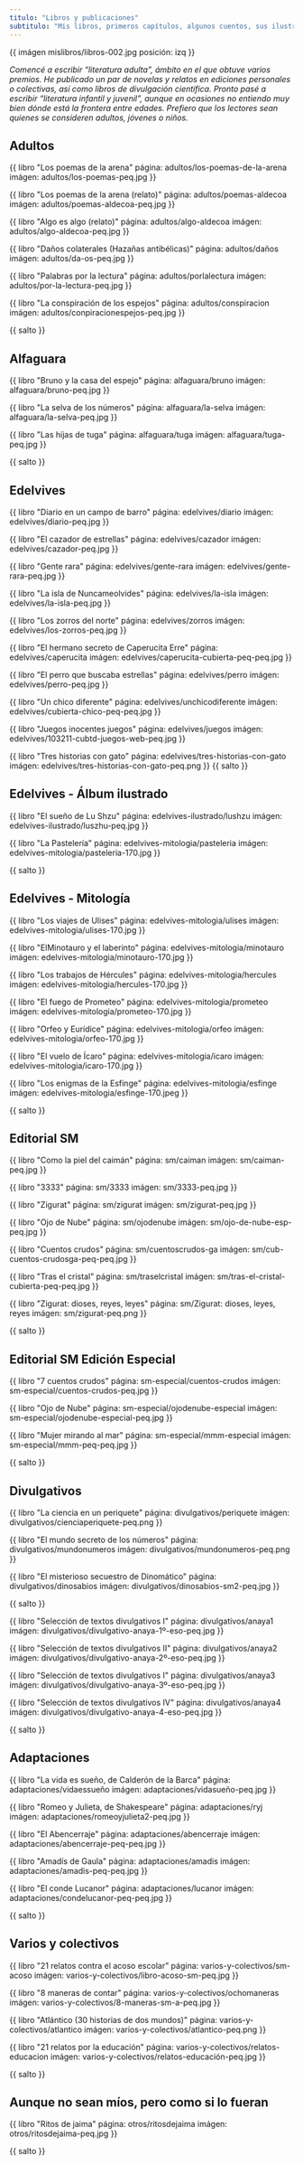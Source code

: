 ```yaml
---
titulo: "Libros y publicaciones"
subtitulo: "Mis libros, primeros capítulos, algunos cuentos, sus ilustraciones, traducciones, entrevistas asociadas, críticas..."
---
```

{{ imágen mislibros/libros-002.jpg posición: izq }}

_Comencé a escribir
“literatura adulta”, ámbito en el que obtuve varios premios. He publicado un
par de novelas y relatos en ediciones personales o colectivas, así como
libros de divulgación científica. Pronto pasé a escribir “literatura infantil
y juvenil”, aunque en ocasiones no entiendo muy bien dónde está la frontera
entre edades. Prefiero que los lectores sean quienes se consideren adultos,
jóvenes o niños._

## Adultos

{{ libro "Los poemas de la arena"
          página: adultos/los-poemas-de-la-arena
          imágen: adultos/los-poemas-peq.jpg }}
          
{{ libro "Los poemas de la arena (relato)"
          página: adultos/poemas-aldecoa
          imágen: adultos/poemas-aldecoa-peq.jpg }}
          
{{ libro "Algo es algo (relato)"
          página: adultos/algo-aldecoa
          imágen: adultos/algo-aldecoa-peq.jpg }}
          
{{ libro "Daños colaterales (Hazañas antibélicas)"
          página: adultos/daños
          imágen: adultos/da-os-peq.jpg }}
          
{{ libro "Palabras por la lectura"
          página: adultos/porlalectura
          imágen: adultos/por-la-lectura-peq.jpg }}
          
{{ libro "La conspiración de los espejos"
          página: adultos/conspiracion
          imágen: adultos/conpiracionespejos-peq.jpg }}

{{ salto }}


## Alfaguara

{{ libro "Bruno y la casa del espejo"
          página: alfaguara/bruno
          imágen: alfaguara/bruno-peq.jpg }}
          
{{ libro "La selva de los números"
          página: alfaguara/la-selva
          imágen: alfaguara/la-selva-peq.jpg }}
          
{{ libro "Las hijas de tuga"
          página: alfaguara/tuga
          imágen: alfaguara/tuga-peq.jpg }}

{{ salto }}

## Edelvives

{{ libro "Diario en un campo de barro"
          página: edelvives/diario
          imágen: edelvives/diario-peq.jpg }}
          
{{ libro "El cazador de estrellas"
          página: edelvives/cazador
          imágen: edelvives/cazador-peq.jpg }}
          
{{ libro "Gente rara"
          página: edelvives/gente-rara
          imágen: edelvives/gente-rara-peq.jpg }}
          
{{ libro "La isla de Nuncameolvides"
          página: edelvives/la-isla
          imágen: edelvives/la-isla-peq.jpg }}
          
{{ libro "Los zorros del norte"
          página: edelvives/zorros
          imágen: edelvives/los-zorros-peq.jpg }}
          
{{ libro "El hermano secreto de Caperucita Erre"
          página: edelvives/caperucita
          imágen: edelvives/caperucita-cubierta-peq-peq.jpg }}
          
{{ libro "El perro que buscaba estrellas"
          página: edelvives/perro
          imágen: edelvives/perro-peq.jpg }}
          
{{ libro "Un chico diferente"
          página: edelvives/unchicodiferente
          imágen: edelvives/cubierta-chico-peq-peq.jpg }}
          
{{ libro "Juegos inocentes juegos"
          página: edelvives/juegos
          imágen: edelvives/103211-cubtd-juegos-web-peq.jpg }}
          
{{ libro "Tres historias con gato"
          página: edelvives/tres-historias-con-gato
          imágen: edelvives/tres-historias-con-gato-peq.png }}
{{ salto }}

## Edelvives - Álbum ilustrado

{{ libro "El sueño de Lu Shzu"
          página: edelvives-ilustrado/lushzu
          imágen: edelvives-ilustrado/luszhu-peq.jpg }}

{{ libro "La Pastelería"
          página: edelvives-mitologia/pasteleria
          imágen: edelvives-mitologia/pasteleria-170.jpg }}

{{ salto }}

## Edelvives - Mitología

{{ libro "Los viajes de Ulises"
          página: edelvives-mitologia/ulises
          imágen: edelvives-mitologia/ulises-170.jpg }}
          
{{ libro "ElMinotauro y el laberinto"
          página: edelvives-mitologia/minotauro
          imágen: edelvives-mitologia/minotauro-170.jpg }}
          
{{ libro "Los trabajos de Hércules"
          página: edelvives-mitologia/hercules
          imágen: edelvives-mitologia/hercules-170.jpg }}
          
{{ libro "El fuego de Prometeo"
          página: edelvives-mitologia/prometeo
          imágen: edelvives-mitologia/prometeo-170.jpg }}
          
{{ libro "Orfeo y Eurídice"
          página: edelvives-mitologia/orfeo
          imágen: edelvives-mitologia/orfeo-170.jpg }}
          
{{ libro "El vuelo de Ícaro"
          página: edelvives-mitologia/icaro
          imágen: edelvives-mitologia/icaro-170.jpg }}
          
{{ libro "Los enigmas de la Esfinge"
          página: edelvives-mitologia/esfinge
          imágen: edelvives-mitologia/esfinge-170.jpeg }}

{{ salto }}

## Editorial SM

{{ libro "Como la piel del caimán"
          página: sm/caiman
          imágen: sm/caiman-peq.jpg }}

{{ libro "3333"
          página: sm/3333
          imágen: sm/3333-peq.jpg }}

{{ libro "Zigurat"
          página: sm/zigurat
          imágen: sm/zigurat-peq.jpg }}

{{ libro "Ojo de Nube"
          página: sm/ojodenube
          imágen: sm/ojo-de-nube-esp-peq.jpg }}

{{ libro "Cuentos crudos"
          página: sm/cuentoscrudos-ga
          imágen: sm/cub-cuentos-crudosga-peq-peq.jpg }}

{{ libro "Tras el cristal"
          página: sm/traselcristal
          imágen: sm/tras-el-cristal-cubierta-peq-peq.jpg }}
          
{{ libro "Zigurat: dioses, reyes, leyes"
          página: sm/Zigurat: dioses, leyes, reyes
          imágen: sm/zigurat-peq.png }}     
          

{{ salto }}

## Editorial SM Edición Especial

{{ libro "7 cuentos crudos"
          página: sm-especial/cuentos-crudos
          imágen: sm-especial/cuentos-crudos-peq.jpg }}

{{ libro "Ojo de Nube"
          página: sm-especial/ojodenube-especial
          imágen: sm-especial/ojodenube-especial-peq.jpg }}

{{ libro "Mujer mirando al mar"
          página: sm-especial/mmm-especial
          imágen: sm-especial/mmm-peq-peq.jpg }}

{{ salto }}

## Divulgativos

{{ libro "La ciencia en un periquete"
          página: divulgativos/periquete
          imágen: divulgativos/cienciaperiquete-peq.png }}

{{ libro "El mundo secreto de los números"
          página: divulgativos/mundonumeros
          imágen: divulgativos/mundonumeros-peq.png }}

{{ libro "El misterioso secuestro de Dinomático"
          página: divulgativos/dinosabios
          imágen: divulgativos/dinosabios-sm2-peq.jpg }}

{{ salto }}

{{ libro "Selección de textos divulgativos I"
          página: divulgativos/anaya1
          imágen: divulgativos/divulgativo-anaya-1º-eso-peq.jpg }}

{{ libro "Selección de textos divulgativos II"
          página: divulgativos/anaya2
          imágen: divulgativos/divulgativo-anaya-2º-eso-peq.jpg }}

{{ libro "Selección de textos divulgativos I"
          página: divulgativos/anaya3
          imágen: divulgativos/divulgativo-anaya-3º-eso-peq.jpg }}

{{ libro "Selección de textos divulgativos IV"
          página: divulgativos/anaya4
          imágen: divulgativos/divulgativo-anaya-4-eso-peq.jpg }}

{{ salto }}

## Adaptaciones

{{ libro "La vida es sueño, de Calderón de la Barca"
          página: adaptaciones/vidaessueño
          imágen: adaptaciones/vidasueño-peq.jpg }}

{{ libro "Romeo y Julieta, de Shakespeare"
          página: adaptaciones/ryj
          imágen: adaptaciones/romeoyjulieta2-peq.jpg }}

{{ libro "El Abencerraje"
          página: adaptaciones/abencerraje
          imágen: adaptaciones/abencerraje-peq-peq.jpg }}

{{ libro "Amadís de Gaula"
          página: adaptaciones/amadis
          imágen: adaptaciones/amadis-peq-peq.jpg }}

{{ libro "El conde Lucanor"
          página: adaptaciones/lucanor
          imágen: adaptaciones/condelucanor-peq-peq.jpg }}

{{ salto }}

## Varios y colectivos

{{ libro "21 relatos contra el acoso escolar"
          página: varios-y-colectivos/sm-acoso
          imágen: varios-y-colectivos/libro-acoso-sm-peq.jpg }}

{{ libro "8 maneras de contar"
          página: varios-y-colectivos/ochomaneras
          imágen: varios-y-colectivos/8-maneras-sm-a-peq.jpg }}

{{ libro "Atlántico (30 historias de dos mundos)"
          página: varios-y-colectivos/atlantico
          imágen: varios-y-colectivos/atlantico-peq.png }}

{{ libro "21 relatos por la educación"
          página: varios-y-colectivos/relatos-educacion
          imágen: varios-y-colectivos/relatos-educación-peq.jpg }}

{{ salto }}

## Aunque no sean míos, pero como si lo fueran

{{ libro "Ritos de jaima"
          página: otros/ritosdejaima
          imágen: otros/ritosdejaima-peq.jpg }}

{{ salto }}
